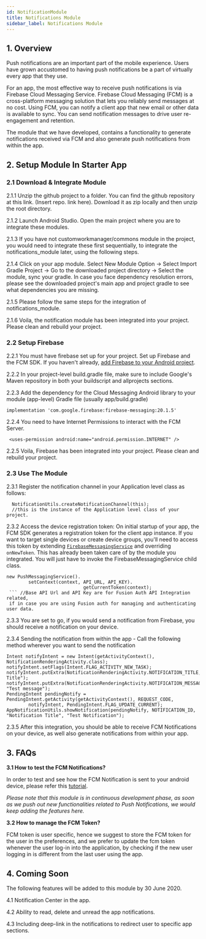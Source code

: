 ```yaml
---
id: NotificationModule
title: Notifications Module
sidebar_label: Notifications Module
---
```


## 1. Overview

Push notifications are an important part of the mobile experience. Users have grown accustomed to having push notifications be a part of virtually every app that they use. 

For an app, the most effective way to receive push notifications is via Firebase Cloud Messaging Service. Firebase Cloud Messaging (FCM) is a cross-platform messaging solution that lets you reliably send messages at no cost. Using FCM, you can notify a client app that new email or other data is available to sync. You can send notification messages to drive user re-engagement and retention.

The module that we have developed, contains a functionality to generate notifications received via FCM and also generate push notifications from within the app.

## 2. Setup Module In Starter App

### 2.1 Download & Integrate Module

2.1.1  Unzip the github project to a folder. You can find the github repository at this link. (Insert repo. link here). Download it as zip locally and then unzip the root directory.

2.1.2  Launch Android Studio. Open the main project where you are to integrate these modules. 

2.1.3  If you have not customworkmanager/commons module in the project, you would need to integrate these first sequentially, to integrate the notifications_module later, using the following steps.

2.1.4  Click on your app module. Select New Module Option -> Select Import Gradle Project -> Go to the downloaded project directory -> Select the module, sync your gradle. In case you face dependency resolution errors, please see the downloaded project's main app and project gradle to see what dependencies you are missing.

2.1.5  Please follow the same steps for the integration of notifications_module.

2.1.6 Voila, the notification module has been integrated into your project. Please clean and rebuild your project.

### 2.2 Setup Firebase

2.2.1  You must have firebase set up for your project. Set up Firebase and the FCM SDK. If you haven't already, [add Firebase to your Android project](https://firebase.google.com/docs/android/setup).

2.2.2  In your project-level build.gradle file, make sure to include Google's Maven repository in both your buildscript and allprojects sections.

2.2.3  Add the dependency for the Cloud Messaging Android library to your module (app-level) Gradle file (usually app/build.gradle)

```
implementation 'com.google.firebase:firebase-messaging:20.1.5'
```

2.2.4  You need to have Internet Permissions to interact with the FCM Server.
 
```
 <uses-permission android:name="android.permission.INTERNET" />
```

2.2.5  Voila, Firebase has been integrated into your project. Please clean and rebuild your project.


### 2.3 Use The Module

2.3.1  Register the notification channel in your Application level class as follows:
```
  NotificationUtils.createNotificationChannel(this);
  //this is the instance of the Application level class of your project.
```
2.3.2 Access the device registration token: On initial startup of your app, the FCM SDK generates a registration token for the client app instance. If you want to target single devices or create device groups, you'll need to access this token by extending  [`FirebaseMessagingService`](https://firebase.google.com/docs/reference/android/com/google/firebase/messaging/FirebaseMessagingService)  and overriding  `onNewToken`. This has already been taken care of by the module you integrated. You will just have to invoke the FirebaseMessagingService child class.
``` 
new PushMessagingService().
		setContext(context, API_URL, API_KEY).	
							getCurrentToken(context);
 ``` //Base API Url and API Key are for Fusion Auth API Integration related,
 if in case you are using Fusion auth for managing and authenticating user data.
```

2.3.3  You are set to go, if you would send a notification from Firebase, you should receive a notification on your device. 

2.3.4  Sending the notification from within the app - Call the following method wherever you want to send the notification

```
Intent notifyIntent = new Intent(getActivityContext(), NotificationRenderingActivity.class);  
notifyIntent.setFlags(Intent.FLAG_ACTIVITY_NEW_TASK);  
notifyIntent.putExtra(NotificationRenderingActivity.NOTIFICATION_TITLE,"Notification Title");  
notifyIntent.putExtra(NotificationRenderingActivity.NOTIFICATION_MESSAGE, "Test message");   
PendingIntent pendingNotify = PendingIntent.getActivity(getActivityContext(), REQUEST_CODE,  
        notifyIntent, PendingIntent.FLAG_UPDATE_CURRENT);  
AppNotificationUtils.showNotification(pendingNotify, NOTIFICATION_ID, "Notification Title", "Test Notification");
```

2.3.5  After this integration, you should be able to receive FCM Notifications on your device, as well also generate notifications from within your app. 


## 3. FAQs

**3.1 How to test the FCM Notifications?**

In order to test and see how the FCM Notification is sent to your android device, please refer this [tutorial](https://firebase.google.com/docs/cloud-messaging/android/first-message).

*Please note that this module is in continuous development phase, as soon as we push out new functionalities related to Push Notifications, we would keep adding the features here.*

**3.2 How to manage the FCM Token?**

FCM token is user specific, hence we suggest to store the FCM token for the user in the preferences, and we prefer to update the fcm token whenever the user log-in into the application, by checking if the new user logging in is different from the last user using the app.

## 4. Coming Soon

The following features will be added to this module by 30 June 2020.

4.1 Notification Center in the app.

4.2 Ability to read, delete and unread the app notifications.

4.3 Including deep-link in the notifications to redirect user to specific app sections.
